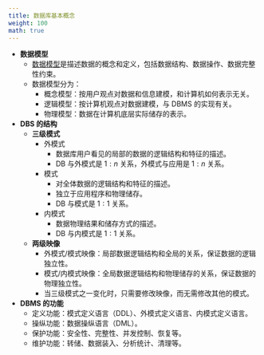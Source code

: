 ```yaml
---
title: 数据库基本概念
weight: 100
math: true
---
```

- **数据模型**
    - [数据模型](/notes/docs/computer-science/database/data-model)是描述数据的概念和定义，包括数据结构、数据操作、数据完整性约束。
    - 数据模型分为：
        - 概念模型：按用户观点对数据和信息建模，和计算机如何表示无关。
        - 逻辑模型：按计算机观点对数据建模，与 DBMS 的实现有关。
        - 物理模型：数据在计算机底层实际储存的表示。
- **DBS 的结构**
    - **三级模式**
        - 外模式
            - 数据库用户看见的局部的数据的逻辑结构和特征的描述。
            - DB 与外模式是 $1:n$ 关系，外模式与应用是 $1:n$ 关系。
        - 模式
            - 对全体数据的逻辑结构和特征的描述。
            - 独立于应用程序和物理储存。
            - DB 与模式是 $1:1$ 关系。
        - 内模式
            - 数据物理结果和储存方式的描述。
            - DB 与内模式是 $1:1$ 关系。
    - **两级映像**
        - 外模式/模式映像：局部数据逻辑结构和全局的关系，保证数据的逻辑独立性。
        - 模式/内模式映像：全局数据逻辑结构和物理储存的关系，保证数据的物理独立性。
        - 当三级模式之一变化时，只需要修改映像，而无需修改其他的模式。
- **DBMS 的功能**
    - 定义功能：模式定义语言（DDL）、外模式定义语言、内模式定义语言。
    - 操纵功能：数据操纵语言（DML）。
    - 保护功能：安全性、完整性、并发控制、恢复等。
    - 维护功能：转储、数据装入、分析统计、清理等。
